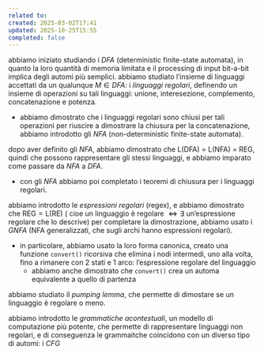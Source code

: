 ```yaml
---
related to:
created: 2025-03-02T17:41
updated: 2025-10-25T15:55
completed: false
---
```

abbiamo iniziato studiando i *DFA* (deterministic finite-state automata), in quanto la loro quantità di memoria limitata e il processing di input bit-a-bit implica degli automi più semplici.
abbiamo studiato l’insieme di linguaggi accettati da un qualunque $M \in DFA$: i *linguaggi regolari*, definendo un insieme di operazioni su tali linguaggi: unione, interesezione, complemento, concatenazione e potenza.
- abbiamo dimostrato che i linguaggi regolari sono chiusi per tali operazioni
per riuscire a dimostrare la chiusura per la concatenazione, abbiamo introdotto gli *NFA* (non-deterministic finite-state automata).

dopo aver definito gli *NFA*, abbiamo dimostrato che $\text{L(DFA)  = L(NFA) = REG}$, quindi che possono rappresentare gli stessi linguaggi, e abbiamo imparato come passare da *NFA* a *DFA*.
- con gli *NFA* abbiamo poi completato i teoremi di chiusura per i linguaggi regolari.

abbiamo introdotto le *espressioni regolari* (regex), e abbiamo dimostrato che $\text{REG} = \text{L(RE)}$ ( cioe $\text{un linguaggio è regolare } \iff \exists \text{ un'espressione regolare che lo descrive}$)
per completare la dimostrazione, abbiamo usato i *GNFA* (NFA generalizzati, che sugli archi hanno espressioni regolari).
- in particolare, abbiamo usato la loro forma canonica, creato una funzione `convert()` ricorsiva che elimina i nodi intermedi, uno alla volta, fino a rimanere con 2 stati e 1 arco: l’espressione regolare del linguaggio
	- abbiamo anche dimostrato che `convert()` crea un automa equivalente a quello di partenza

abbiamo studiato il *pumping lemma*, che permette di dimostare se un linguaggio è regolare o meno.

abbiamo introdotto le *grammatiche acontestuali*, un modello di computazione più potente, che permette di rappresentare linguaggi non regolari, e di conseguenza le grammaitche coincidono con un diverso tipo di automi: i *CFG*
